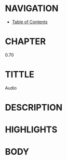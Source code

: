 # NAVIGATION
- [Table of Contents](../Table_of_Contents.md)

# CHAPTER
0.70

# TITTLE
Audio

# DESCRIPTION
 

# HIGHLIGHTS



# BODY
